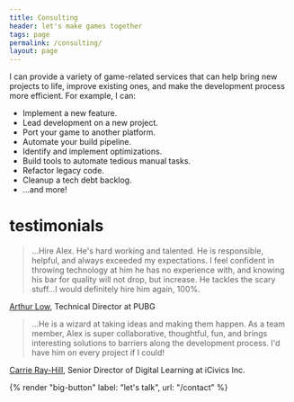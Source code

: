 ```yaml
---
title: Consulting
header: let's make games together
tags: page
permalink: /consulting/
layout: page
---
```


I can provide a variety of game-related services that can help bring new projects to life, improve existing ones, and make the development process more efficient. For example, I can:

* Implement a new feature.
* Lead development on a new project.
* Port your game to another platform.
* Automate your build pipeline.
* Identify and implement optimizations.
* Build tools to automate tedious manual tasks.
* Refactor legacy code.
* Cleanup a tech debt backlog.
* ...and more!

# testimonials
> …Hire Alex. He's hard working and talented. He is responsible, helpful, and always exceeded my expectations. I feel confident in throwing technology at him he has no experience with, and knowing his bar for quality will not drop, but increase. He tackles the scary stuff…I would definitely hire him again, 100%.  

[Arthur Low](https://www.linkedin.com/in/arthurjlow/), Technical Director at PUBG

> …He is a wizard at taking ideas and making them happen. As a team member, Alex is super collaborative, thoughtful, fun, and brings interesting solutions to barriers along the development process. I'd have him on every project if I could!  

[Carrie Ray-Hill](https://www.linkedin.com/in/carrie-ray-hill-70519a24), Senior Director of Digital Learning at iCivics Inc.

{% render "big-button" label: "let's talk", url: "/contact" %}